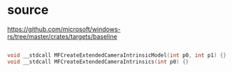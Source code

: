 # source

<https://github.com/microsoft/windows-rs/tree/master/crates/targets/baseline>

```c

void __stdcall MFCreateExtendedCameraIntrinsicModel(int p0, int p1) {}
void __stdcall MFCreateExtendedCameraIntrinsics(int p0) {}

```
